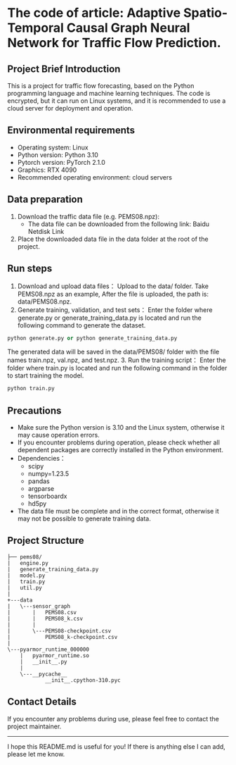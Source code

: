 # The code of article: Adaptive Spatio-Temporal Causal Graph Neural Network for Traffic Flow  Prediction.

## Project Brief Introduction

This is a project for traffic flow forecasting, based on the Python programming language and machine learning techniques. The code is encrypted, but it can run on Linux systems, and it is recommended to use a cloud server for deployment and operation.

## Environmental requirements

- Operating system: Linux
- Python version: Python 3.10
- Pytorch version: PyTorch 2.1.0
- Graphics: RTX 4090 
- Recommended operating environment: cloud servers 

## Data preparation

1. Download the traffic data file (e.g. PEMS08.npz):
   - The data file can be downloaded from the following link: Baidu Netdisk Link
2. Place the downloaded data file in the data folder at the root of the project.

## Run steps

1. Download and upload data files：
   Upload to the data/ folder. Take PEMS08.npz as an example, After the file is uploaded, the path is: data/PEMS08.npz.
2. Generate training, validation, and test sets：
   Enter the folder where generate.py or generate_training_data.py is located and run the following command to generate the dataset.
```python
python generate.py or python generate_training_data.py
```
   The generated data will be saved in the data/PEMS08/ folder with the file names train.npz, val.npz, and test.npz.
3. Run the training script：
   Enter the folder where train.py is located and run the following command in the folder to start training the model.
```python
python train.py
```


## Precautions

- Make sure the Python version is 3.10 and the Linux system, otherwise it may cause operation errors.
- If you encounter problems during operation, please check whether all dependent packages are correctly installed in the Python environment.
- Dependencies：
    -  scipy
    -  numpy=1.23.5
    -  pandas
    -  argparse
    -  tensorboardx
    -  hd5py
- The data file must be complete and in the correct format, otherwise it may not be possible to generate training data.

## Project Structure

    ├── pems08/
    |   engine.py
    |   generate_training_data.py
    |   model.py
    |   train.py
    |   util.py
    |
    +---data
    |   \---sensor_graph
    |       |   PEMS08.csv
    |       |   PEMS08_k.csv
    |       |
    |       \---PEMS08-checkpoint.csv
    |           PEMS08_k-checkpoint.csv                 
    |
    \---pyarmor_runtime_000000
        |   pyarmor_runtime.so
        |   __init__.py
        |
        \---__pycache__
                __init__.cpython-310.pyc

## Contact Details

If you encounter any problems during use, please feel free to contact the project maintainer.

---

I hope this README.md is useful for you! If there is anything else I can add, please let me know.
